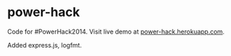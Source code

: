 power-hack
==========
Code for #PowerHack2014. Visit live demo at [power-hack.herokuapp.com](http://power-hack.herokuapp.com/).

Added express.js, logfmt.

